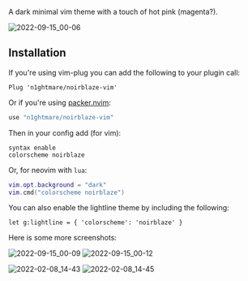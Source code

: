 A dark minimal vim theme with a touch of hot pink (magenta?).

![2022-09-15_00-06](https://user-images.githubusercontent.com/3255810/190263629-a0612ab8-6c33-46dd-8077-f8078594e052.png)


## Installation

If you're using vim-plug you can add the following to your plugin call:

```vim
Plug 'n1ghtmare/noirblaze-vim'
```

Or if you're using [packer.nvim](https://github.com/wbthomason/packer.nvim):

```lua
use "n1ghtmare/noirblaze-vim"
```

Then in your config add (for vim):

```vim
syntax enable
colorscheme noirblaze
```

Or, for neovim with `lua`:

```lua
vim.opt.background = "dark"
vim.cmd("colorscheme noirblaze")
```

You can also enable the lightline theme by including the following:

```vim
let g:lightline = { 'colorscheme': 'noirblaze' }
```

Here is some more screenshots:


![2022-09-15_00-09](https://user-images.githubusercontent.com/3255810/190263839-f7f4835c-6b67-4b9c-b336-9ea89fea0e51.png)
![2022-09-15_00-12](https://user-images.githubusercontent.com/3255810/190263862-65f957b8-1817-4f03-98c5-91fdba774c4b.png)

![2022-02-08_14-43](https://user-images.githubusercontent.com/3255810/152989994-6a285733-6843-4b6e-b832-a8ca253c550b.png)
![2022-02-08_14-45](https://user-images.githubusercontent.com/3255810/152990007-6588a276-d0c3-4d36-9485-394cc4c8d7b1.png)



